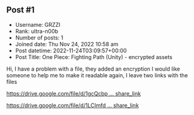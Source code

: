 ## Post #1
- Username: GRZZI
- Rank: ultra-n00b
- Number of posts: 1
- Joined date: Thu Nov 24, 2022 10:58 am
- Post datetime: 2022-11-24T03:09:57+00:00
- Post Title: One Piece: Fighting Path (Unity) - encrypted assets

Hi, I have a problem with a file, they added an encryption I would like someone to help me to make it readable again, I leave two links with the files

[https://drive.google.com/file/d/1gcQcbp ... share_link](https://drive.google.com/file/d/1gcQcbpeQOhhM8s3C3zN1Dpci0O8T9fLM/view?usp=share_link)

[https://drive.google.com/file/d/1LCImfd ... share_link](https://drive.google.com/file/d/1LCImfdY-GS6_64T5sIpshMQXobrjrk_v/view?usp=share_link)
